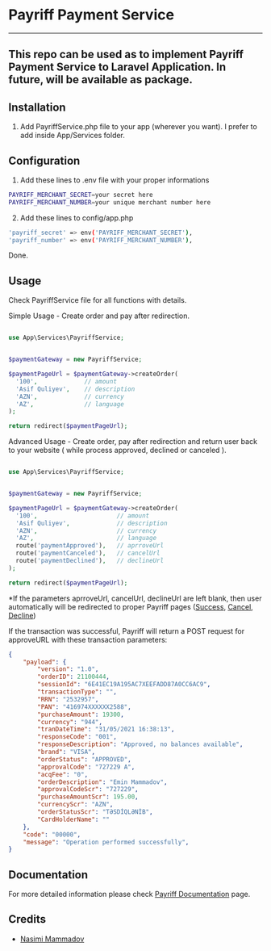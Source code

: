 # Payriff Payment Service

---
This repo can be used as to implement Payriff Payment Service to Laravel Application. In future, will be available as package. 
---

## Installation

1. Add PayriffService.php file to your app (wherever you want). I prefer to add inside App/Services folder.

## Configuration

1. Add these lines to .env file with your proper informations

```bash
PAYRIFF_MERCHANT_SECRET=your secret here
PAYRIFF_MERCHANT_NUMBER=your unique merchant number here
```

2. Add these lines to config/app.php
```bash
'payriff_secret' => env('PAYRIFF_MERCHANT_SECRET'),
'payriff_number' => env('PAYRIFF_MERCHANT_NUMBER'),
```

Done.

## Usage

Check PayriffService file for all functions with details.

Simple Usage - Create order and pay after redirection.

```php

use App\Services\PayriffService;


$paymentGateway = new PayriffService;

$paymentPageUrl = $paymentGateway->createOrder(
  '100',             // amount
  'Asif Quliyev',    // description
  'AZN',             // currency
  'AZ',              // language
);

return redirect($paymentPageUrl);
```

Advanced Usage - Create order, pay after redirection and return user back to your website ( while process approved, declined or canceled ).

```php

use App\Services\PayriffService;


$paymentGateway = new PayriffService;

$paymentPageUrl = $paymentGateway->createOrder(
  '100',                      // amount
  'Asif Quliyev',             // description
  'AZN',                      // currency
  'AZ',                       // language
  route('paymentApproved'),   // aprroveUrl
  route('paymentCanceled'),   // cancelUrl
  route('paymentDeclined'),   // declineUrl
);

return redirect($paymentPageUrl);
```

*If the parameters aprroveUrl, cancelUrl, declineUrl are left blank, then user automatically will be redirected to proper Payriff pages (<a href="https://payriff.com/success.html">Success</a>, <a href="https://payriff.com/cancel.html">Cancel</a>, <a href="https://payriff.com/decline.html">Decline</a>)

If the transaction was successful, Payriff will return a POST request for approveURL with these transaction parameters:

```json
{
    "payload": {
        "version": "1.0",
        "orderID": 21100444,
        "sessionId": "6E41EC19A195AC7XEEFADD87A0CC6AC9",
        "transactionType": "",
        "RRN": "2532957",
        "PAN": "416974XXXXXX2588",
        "purchaseAmount": 19300,
        "currency": "944",
        "tranDateTime": "31/05/2021 16:38:13",
        "responseCode": "001",
        "responseDescription": "Approved, no balances available",
        "brand": "VISA",
        "orderStatus": "APPROVED",
        "approvalCode": "727229 A",
        "acqFee": "0",
        "orderDescription": "Emin Mammadov",
        "approvalCodeScr": "727229",
        "purchaseAmountScr": 195.00,
        "currencyScr": "AZN",
        "orderStatusScr": "TƏSDİQLƏNİB",
        "CardHolderName": ""
    },
    "code": "00000",
    "message": "Operation performed successfully",
}
```

## Documentation

For more detailed information please check <a href="https://payriff.com/docs/">Payriff Documentation</a> page.

## Credits

- [Nasimi Mammadov](https://github.com/nasimic)
